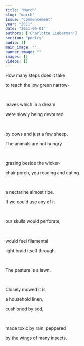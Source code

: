 ```yaml
---
title: "March"
slug: "march"
issue: "Commencement"
year: "2011"
date: "2011-06-01"
authors: ['Charlotte Lieberman']
section: "poetry"
audio: []
main_image: ""
banner_image: ""
images: []
videos: []
---
```

How many steps does it take

 to reach the low green narrow-

  

 leaves which in a dream

 were slowly being devoured

  

 by cows and just a few sheep.

 The animals are not hungry

  

 grazing beside the wicker-

 chair porch, you reading and eating 

  

 a nectarine almost ripe.

 If we could use any of it

  

 our skulls would perforate,

  

 would feel filamental

 light braid itself through.

  

 The pasture is a lawn.

  

 Closely mowed it is

 a household linen,

 cushioned by sod,

  

 made toxic by rain, peppered

 by the wings of many insects.

